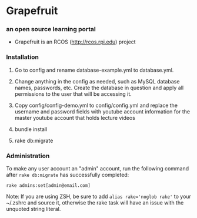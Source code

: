 # Grapefruit
### an open source learning portal

* Grapefruit is an RCOS (http://rcos.rpi.edu) project

### Installation
1. Go to config and rename database-example.yml to database.yml.

2. Change anything in the config as needed, such as MySQL database names, passwords,
etc. Create the database in question and apply all permissions to the user that will 
be accessing it.

3. Copy config/config-demo.yml to config/config.yml and replace the username and password fields with youtube account information for the master youtube account that holds lecture videos

4. bundle install

5. rake db:migrate

### Administration

To make any user account an "admin" account, run the following command after `rake db:migrate` has successfully completed:

  `rake admins:set[admin@email.com]`

Note: If you are using ZSH, be sure to add `alias rake='noglob rake'` to your ~/.zshrc and source it, otherwise the rake task will have an issue with the unquoted string literal.
